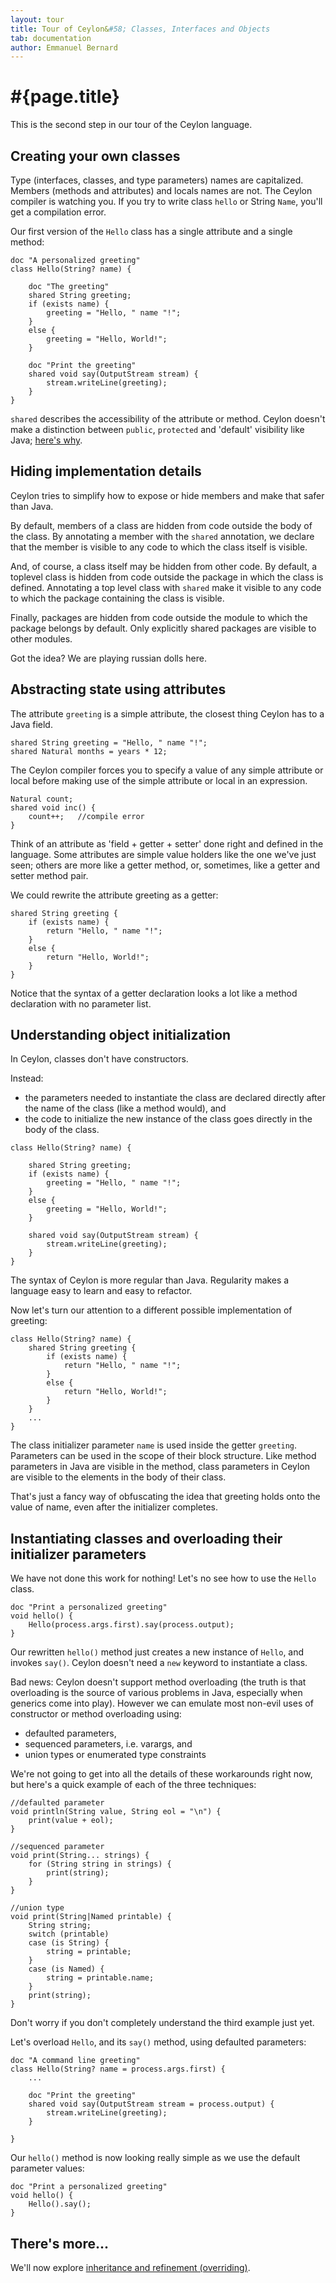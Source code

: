 ```yaml
---
layout: tour
title: Tour of Ceylon&#58; Classes, Interfaces and Objects
tab: documentation
author: Emmanuel Bernard
---
```


# #{page.title}

This is the second step in our tour of the Ceylon language.

## Creating your own classes

Type (interfaces, classes, and type parameters) names are capitalized. 
Members (methods and attributes) and locals names are not. The Ceylon 
compiler is watching you. If you try to write class `hello` or 
String `Name`, you'll get a compilation error.

Our first version of the `Hello` class has a single attribute and a 
single method:

<!-- lang: ceylon -->
    doc "A personalized greeting"
    class Hello(String? name) {
         
        doc "The greeting"
        shared String greeting;
        if (exists name) {
            greeting = "Hello, " name "!";
        }
        else {
            greeting = "Hello, World!";
        }
         
        doc "Print the greeting"
        shared void say(OutputStream stream) {
            stream.writeLine(greeting);
        }
    }

`shared` describes the accessibility of the attribute or method.
Ceylon doesn't make a distinction between `public`, `protected` and 'default' 
visibility like Java; 
[here's why](/documentation/faq/language-design/#no_protected_keyword).

## Hiding implementation details

Ceylon tries to simplify how to expose or hide members and make that safer 
than Java.

By default, members of a class are hidden from code outside the body of the 
class. By annotating a member with the `shared` annotation, we declare that 
the member is visible to any code to which the class itself is visible.

And, of course, a class itself may be hidden from other code. By default, 
a toplevel class is hidden from code outside the package in which the class is 
defined. Annotating a top level class with `shared` make it visible to any 
code to which the package containing the class is visible.

Finally, packages are hidden from code outside the module to which the 
package belongs by default. Only explicitly shared packages are visible to 
other modules.

Got the idea? We are playing russian dolls here.

## Abstracting state using attributes

The attribute `greeting` is a simple attribute, the closest thing Ceylon has 
to a Java field.

<!-- lang: ceylon -->
    shared String greeting = "Hello, " name "!";
    shared Natural months = years * 12;

The Ceylon compiler forces you to specify a value of any simple attribute or 
local before making use of the simple attribute or local in an expression.

<!-- lang: ceylon -->
    Natural count;
    shared void inc() {
        count++;   //compile error
    }

Think of an attribute as 'field + getter + setter' done right and defined in 
the language. Some attributes are simple value holders like the one we've 
just seen; others are more like a getter method, or, sometimes, like a 
getter and setter method pair.

We could rewrite the attribute greeting as a getter:

<!-- lang: ceylon -->
    shared String greeting {
        if (exists name) {
            return "Hello, " name "!";
        }
        else {
            return "Hello, World!";
        }
    }

Notice that the syntax of a getter declaration looks a lot like a method 
declaration with no parameter list.

## Understanding object initialization

In Ceylon, classes don't have constructors. 

Instead:

* the parameters needed to instantiate the class are declared directly after 
  the name of the class (like a method would), and
* the code to initialize the new instance of the class goes directly in the 
  body of the class.

<!-- lang: ceylon -->
    class Hello(String? name) {
        
        shared String greeting;
        if (exists name) {
            greeting = "Hello, " name "!";
        }
        else {
            greeting = "Hello, World!";
        }
         
        shared void say(OutputStream stream) {
            stream.writeLine(greeting);
        }
    }
  
The syntax of Ceylon is more regular than Java. Regularity makes a language 
easy to learn and easy to refactor.

Now let's turn our attention to a different possible implementation of 
greeting:

<!-- lang: ceylon -->
    class Hello(String? name) {
        shared String greeting {
            if (exists name) {
                return "Hello, " name "!";
            }
            else {
                return "Hello, World!";
            }
        }
        ... 
    }

The class initializer parameter `name` is used inside the getter `greeting`. 
Parameters can be used in the scope of their block structure. Like method 
parameters in Java are visible in the method, class parameters in Ceylon are 
visible to the elements in the body of their class.

That's just a fancy way of obfuscating the idea that greeting holds onto the 
value of name, even after the initializer completes.

## Instantiating classes and overloading their initializer parameters

We have not done this work for nothing! Let's no see how to use the 
`Hello` class.

<!-- lang: ceylon -->
    doc "Print a personalized greeting"
    void hello() {
        Hello(process.args.first).say(process.output);
    }

Our rewritten `hello()` method just creates a new instance of `Hello`, and 
invokes `say()`. Ceylon doesn't need a `new` keyword to instantiate a class.

Bad news: Ceylon doesn't support method overloading (the truth is that 
overloading is the source of various problems in Java, especially when generics 
come into play). However we can emulate most non-evil uses of constructor 
or method overloading using:

* defaulted parameters, 
* sequenced parameters, i.e. varargs, and
* union types or enumerated type constraints

We're not going to get into all the details of these workarounds right now, 
but here's a quick example of each of the three techniques:

<!-- lang: ceylon -->
    //defaulted parameter
    void println(String value, String eol = "\n") {
        print(value + eol);
    }

<!-- lang: ceylon -->
    //sequenced parameter
    void print(String... strings) {
        for (String string in strings) {
            print(string);
        }
    }

<!-- lang: ceylon -->
    //union type
    void print(String|Named printable) {
        String string;
        switch (printable)
        case (is String) {
            string = printable;
        }
        case (is Named) {
            string = printable.name;
        }
        print(string);
    }

Don't worry if you don't completely understand the third example just yet. 

Let's overload `Hello`, and its `say()` method, using defaulted parameters:

<!-- lang: ceylon -->
    doc "A command line greeting"
    class Hello(String? name = process.args.first) {
        ...
         
        doc "Print the greeting"
        shared void say(OutputStream stream = process.output) {
            stream.writeLine(greeting);
        }
         
    }

Our `hello()` method is now looking really simple as we use the default 
parameter values:

<!-- lang: ceylon -->
    doc "Print a personalized greeting"
    void hello() {
        Hello().say();
    }

## There's more...

We'll now explore [inheritance and refinement (overriding)](../inheritance).

